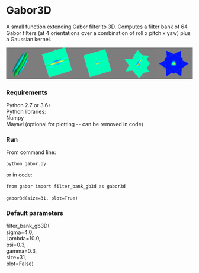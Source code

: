 # Gabor3D

A small function extending Gabor filter to 3D. Computes a filter bank of 64 Gabor filters (at 4 orientations over a combination of roll x pitch x yaw) plus a Gaussian kernel.

![alt text](https://github.com/jolaem/Gabor3D/blob/master/gabor.png)

### Requirements
Python 2.7 or 3.6+ <br />
Python libraries: <br />
Numpy <br />
Mayavi (optional for plotting -- can be removed in code) <br />

### Run
From command line:
```
python gabor.py
```
or in code:
```
from gabor import filter_bank_gb3d as gabor3d

gabor3d(size=31, plot=True)
```

### Default parameters
filter_bank_gb3D( <br />
        sigma=4.0, <br />
        Lambda=10.0, <br />
        psi=0.3, <br />
        gamma=0.3, <br />
        size=31, <br />
        plot=False) <br />


